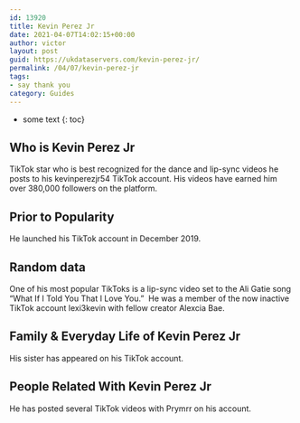 ```yaml
---
id: 13920
title: Kevin Perez Jr
date: 2021-04-07T14:02:15+00:00
author: victor
layout: post
guid: https://ukdataservers.com/kevin-perez-jr/
permalink: /04/07/kevin-perez-jr
tags:
- say thank you
category: Guides
---
```


* some text
{: toc}


## Who is Kevin Perez Jr



TikTok star who is best recognized for the dance and lip-sync videos he posts to his kevinperezjr54 TikTok account. His videos have earned him over 380,000 followers on the platform. 

                
                
                
## Prior to Popularity



He launched his TikTok account in December 2019. 

                
                
                
## Random data



One of his most popular TikToks is a lip-sync video set to the Ali Gatie song &#8220;What If I Told You That I Love You.&#8221;  He was a member of the now inactive TikTok account lexi3kevin with fellow creator Alexcia Bae.

                
                
                
## Family & Everyday Life of Kevin Perez Jr



His sister has appeared on his TikTok account. 

                
                
                
## People Related With Kevin Perez Jr



He has posted several TikTok videos with Prymrr on his account. 

                
              
            
          
          
          